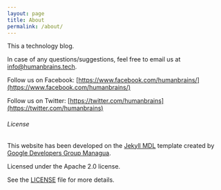 ```yaml
---
layout: page
title: About
permalink: /about/
---
```

This a technology blog.

In case of any questions/suggestions, feel free to email us at [info@humanbrains.tech](mailto:info@humanbrains.tech).

Follow us on Facebook: [https://www.facebook.com/humanbrains/](https://www.facebook.com/humanbrains/)

Follow us on Twitter: [https://twitter.com/humanbrains](https://twitter.com/humanbrains)


###### License

This website has been developed on the [Jekyll MDL](https://github.com/gdgmanagua/jekyll-mdl) template created by [Google Developers Group Managua](http://www.gdgmanagua.org).

Licensed under the Apache 2.0 license.

See the [LICENSE](https://github.com/humanbrainstech/humanbrainstech.github.io/blob/master/LICENSE.md) file for more details.
